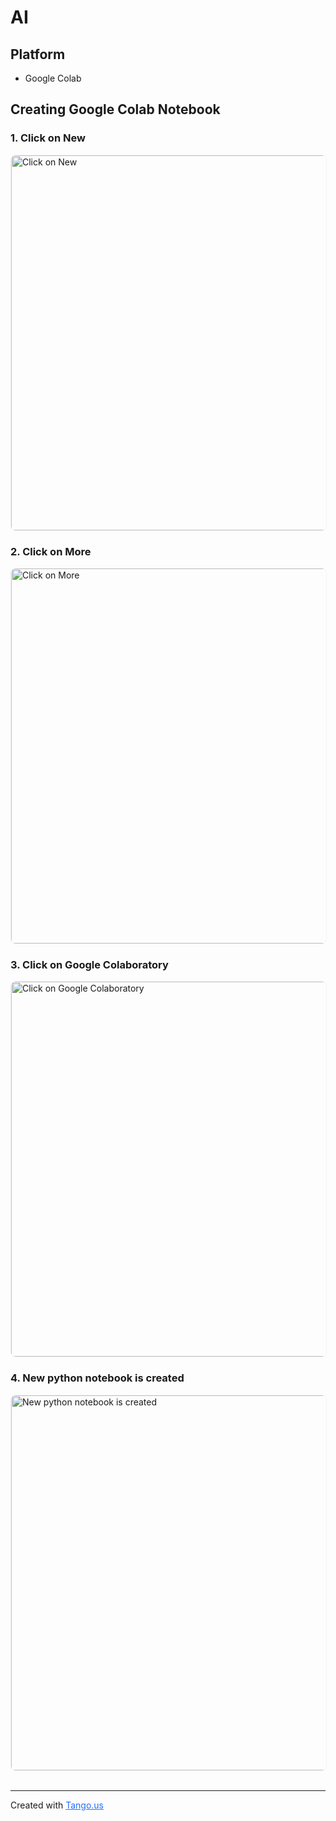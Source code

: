 # AI

## Platform
- Google Colab
<div><h2><a>Creating Google Colab Notebook</a></h2></div>

<div><h3>1. Click on New</h3>
<img src="https://images.tango.us/workflows/6ff52757-9b5d-4729-8e69-0ab6447eb3db/steps/3363787c-0675-485d-bbbd-334a698c28c8/d087ba4b-94fb-49b8-b634-97ecf82848b7.png?fm=png&crop=focalpoint&fit=crop&fp-x=0.0598&fp-y=0.1349&fp-z=2.5127&w=1200&border=2%2CF4F2F7&border-radius=8%2C8%2C8%2C8&border-radius-inner=8%2C8%2C8%2C8&blend-align=bottom&blend-mode=normal&blend-x=0&blend-w=1200&blend64=aHR0cHM6Ly9pbWFnZXMudGFuZ28udXMvc3RhdGljL21hZGUtd2l0aC10YW5nby13YXRlcm1hcmstdjIucG5n&mark-x=33&mark-y=182&m64=aHR0cHM6Ly9pbWFnZXMudGFuZ28udXMvc3RhdGljL2JsYW5rLnBuZz9tYXNrPWNvcm5lcnMmYm9yZGVyPTYlMkNGRjc0NDImdz0yOTUmaD0xNzQmZml0PWNyb3AmY29ybmVyLXJhZGl1cz0xMA%3D%3D" style="border-radius: 8px; border: 1px solid #F4F2F7;" width="600" alt="Click on New" />
</div>

<div><h3>2. Click on More</h3>
<img src="https://images.tango.us/workflows/6ff52757-9b5d-4729-8e69-0ab6447eb3db/steps/b371b532-91b7-4f7d-97b9-f891a4f933b2/88ddcd6e-429f-49ce-b8f4-738d893422a7.png?fm=png&crop=focalpoint&fit=crop&fp-x=0.1585&fp-y=0.4744&fp-z=1.6796&w=1200&border=2%2CF4F2F7&border-radius=8%2C8%2C8%2C8&border-radius-inner=8%2C8%2C8%2C8&blend-align=bottom&blend-mode=normal&blend-x=0&blend-w=1200&blend64=aHR0cHM6Ly9pbWFnZXMudGFuZ28udXMvc3RhdGljL21hZGUtd2l0aC10YW5nby13YXRlcm1hcmstdjIucG5n&mark-x=22&mark-y=361&m64=aHR0cHM6Ly9pbWFnZXMudGFuZ28udXMvc3RhdGljL2JsYW5rLnBuZz9tYXNrPWNvcm5lcnMmYm9yZGVyPTYlMkNGRjc0NDImdz01OTUmaD03MyZmaXQ9Y3JvcCZjb3JuZXItcmFkaXVzPTEw" style="border-radius: 8px; border: 1px solid #F4F2F7;" width="600" alt="Click on More" />
</div>

<div><h3>3. Click on Google Colaboratory</h3>
<img src="https://images.tango.us/workflows/6ff52757-9b5d-4729-8e69-0ab6447eb3db/steps/93a769c2-517f-4c2f-a9cc-fb9c33ecfbec/91d83414-43d1-4b3e-81c7-17776ccfc751.png?fm=png&crop=focalpoint&fit=crop&fp-x=0.4467&fp-y=0.6594&fp-z=1.6796&w=1200&border=2%2CF4F2F7&border-radius=8%2C8%2C8%2C8&border-radius-inner=8%2C8%2C8%2C8&blend-align=bottom&blend-mode=normal&blend-x=0&blend-w=1200&blend64=aHR0cHM6Ly9pbWFnZXMudGFuZ28udXMvc3RhdGljL21hZGUtd2l0aC10YW5nby13YXRlcm1hcmstdjIucG5n&mark-x=302&mark-y=361&m64=aHR0cHM6Ly9pbWFnZXMudGFuZ28udXMvc3RhdGljL2JsYW5rLnBuZz9tYXNrPWNvcm5lcnMmYm9yZGVyPTYlMkNGRjc0NDImdz01OTUmaD03MyZmaXQ9Y3JvcCZjb3JuZXItcmFkaXVzPTEw" style="border-radius: 8px; border: 1px solid #F4F2F7;" width="600" alt="Click on Google Colaboratory" />
</div>

<div><h3>4. New python notebook is created</h3>
<img src="https://images.tango.us/workflows/6ff52757-9b5d-4729-8e69-0ab6447eb3db/steps/e0c756de-2b7d-43c2-9579-e758278db78e/3c228259-7b93-4555-b5bf-1ef666f87f9c.png?fm=png&crop=focalpoint&fit=crop&fp-x=0.5293&fp-y=0.4719&w=1200&border=2%2CF4F2F7&border-radius=8%2C8%2C8%2C8&border-radius-inner=8%2C8%2C8%2C8&blend-align=bottom&blend-mode=normal&blend-x=0&blend-w=1200&blend64=aHR0cHM6Ly9pbWFnZXMudGFuZ28udXMvc3RhdGljL21hZGUtd2l0aC10YW5nby13YXRlcm1hcmstdjIucG5n&mark-x=111&mark-y=144&m64=aHR0cHM6Ly9pbWFnZXMudGFuZ28udXMvc3RhdGljL2JsYW5rLnBuZz9tYXNrPWNvcm5lcnMmYm9yZGVyPTQlMkNGRjc0NDImdz0xMDExJmg9MzkmZml0PWNyb3AmY29ybmVyLXJhZGl1cz0xMA%3D%3D" style="border-radius: 8px; border: 1px solid #F4F2F7;" width="600" alt="New python notebook is created" />
</div>

<br/>
<hr/>
<div>
<span>Created with </span><a href="https://tango.us?utm_source=magicCopy&utm_medium=magicCopy&utm_campaign=workflow%20export%20links" target='_blank' style='color: #256EFF'>Tango.us
    </a>
</div>
